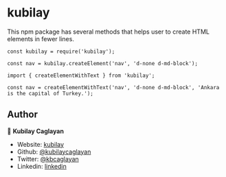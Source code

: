 # kubilay

This npm package has several methods that helps user to create HTML elements in fewer lines.

```
const kubilay = require('kubilay');

const nav = kubilay.createElement('nav', 'd-none d-md-block');
```

```
import { createElementWithText } from 'kubilay';

const nav = createElementWithText('nav', 'd-none d-md-block', 'Ankara is the capital of Turkey.');
```

## Author

👤 **Kubilay Caglayan**

- Website: [kubilay](https://kubilaycaglayan.com)
- Github: [@kubilaycaglayan](https://github.com/kubilaycaglayan)
- Twitter: [@kbcaglayan](https://twitter.com/kbcaglayan)
- Linkedin: [linkedin](https://linkedin.com/in/kubilaycaglayan)

